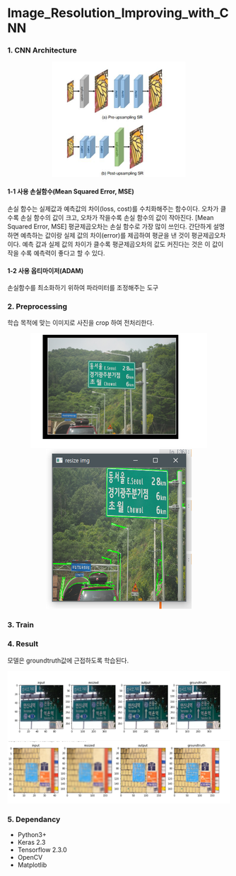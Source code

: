 # Image_Resolution_Improving_with_CNN
### 1. CNN Architecture
<div align="center">
	<img src="./Project-SRservice/Document/CNN layer.JPG" width="60%" height="10%"/>
</div>

#### 1-1 사용 손실함수(Mean Squared Error, MSE)
손실 함수는 실제값과 예측값의 차이(loss, cost)를 수치화해주는 함수이다.
오차가 클수록 손실 함수의 값이 크고, 오차가 작을수록 손실 함수의 값이 작아진다.
[Mean Squared Error, MSE]
평균제곱오차는 손실 함수로 가장 많이 쓰인다. 간단하게 설명하면 예측하는 값이랑 실제 값의 차이(error)를 제곱하여 평균을 낸 것이 평균제곱오차이다. 
예측 값과 실제 값의 차이가 클수록 평균제곱오차의 값도 커진다는 것은 이 값이 작을 수록 예측력이 좋다고 할 수 있다.

#### 1-2 사용 옵티마이저(ADAM)
손실함수를 최소화하기 위하여 파라미터를 조정해주는 도구

### 2. Preprocessing 
학습 목적에 맞는 이미지로 사진을 crop 하여 전처리한다.

<div align="center">
	<img src="./Project-SRservice/Document/train_image.png"/>
	<img src="./Project-SRservice/Document/preprocessing_image.png"/>
</div>

### 3. Train


### 4. Result
모델은 groundtruth값에 근접하도록 학습된다.
<div align="center">
	<img src="./Project-SRservice/Document/train_result.png"/>
</div>
<div align="center">
	<img src="./Project-SRservice/Document/train_result2.png"/>
</div>

### 5. Dependancy
- Python3+
- Keras 2.3
- Tensorflow 2.3.0
- OpenCV
- Matplotlib
